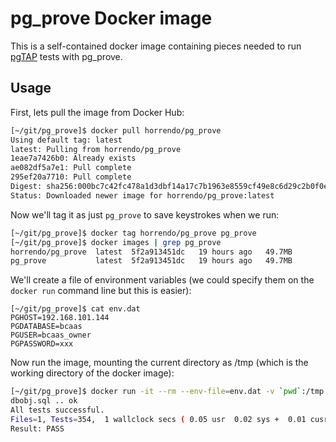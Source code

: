 # pg_prove Docker image
This is a self-contained docker image containing pieces needed to run [pgTAP](https://pgtap.org/) tests with pg_prove.

## Usage

First, lets pull the image from Docker Hub:

```bash
[~/git/pg_prove]$ docker pull horrendo/pg_prove
Using default tag: latest
latest: Pulling from horrendo/pg_prove
1eae7a7426b0: Already exists 
ae082df5a7e1: Pull complete 
295ef20a7710: Pull complete 
Digest: sha256:000bc7c42fc478a1d3dbf14a17c7b1963e8559cf49e8c6d29c2b0f0e12c38029
Status: Downloaded newer image for horrendo/pg_prove:latest
```

Now we'll tag it as just `pg_prove` to save keystrokes when we run:

```bash
[~/git/pg_prove]$ docker tag horrendo/pg_prove pg_prove
[~/git/pg_prove]$ docker images | grep pg_prove
horrendo/pg_prove  latest  5f2a913451dc   19 hours ago   49.7MB
pg_prove           latest  5f2a913451dc   19 hours ago   49.7MB
```

We'll create a file of environment variables (we could specify them on the `docker run` command line but this is easier):

```
[~/git/pg_prove]$ cat env.dat
PGHOST=192.168.101.144
PGDATABASE=bcaas
PGUSER=bcaas_owner
PGPASSWORD=xxx
```

Now run the image, mounting the current directory as /tmp (which is the working directory of the docker image):

```bash
[~/git/pg_prove]$ docker run -it --rm --env-file=env.dat -v `pwd`:/tmp pg_prove sh -c 'pg_prove *.sql'
dbobj.sql .. ok       
All tests successful.
Files=1, Tests=354,  1 wallclock secs ( 0.05 usr  0.02 sys +  0.01 cusr  0.01 csys =  0.09 CPU)
Result: PASS
```